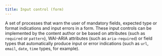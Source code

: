 ```yaml
---
title: Input control (form)
---
```


A set of processes that warn the user of mandatory fields, expected type or format indications and input errors in a form. These input controls can be implemented by the content author or be based on attributes (such as `required` or `pattern`), WAI-ARIA attributes (such as `aria-required`) or field types that automatically produce input or error indications (such as `url`, `email`, `date`, `time` types, for example).
